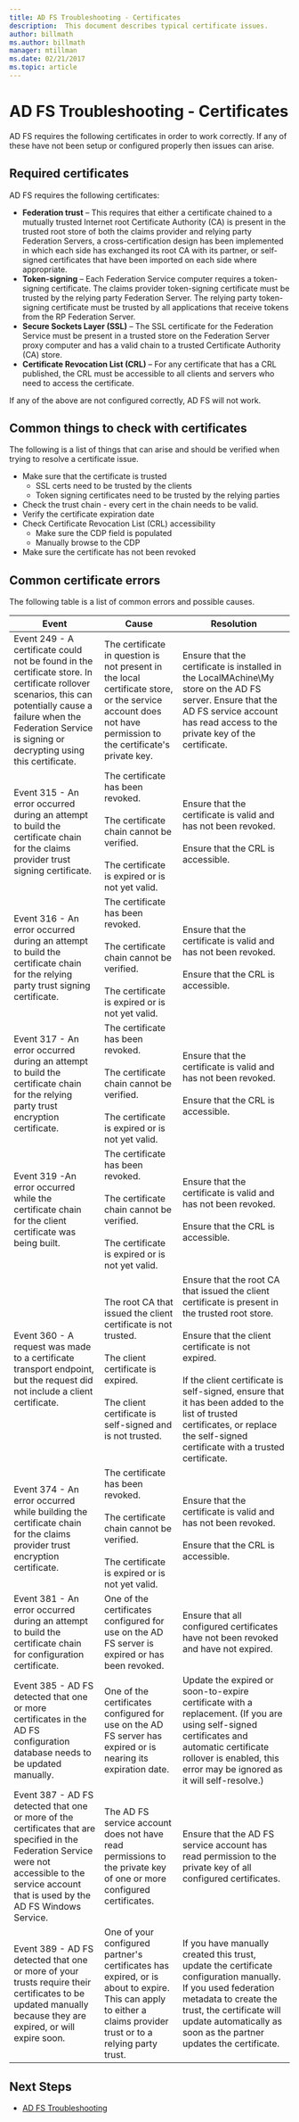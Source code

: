 ```yaml
---
title: AD FS Troubleshooting - Certificates
description:  This document describes typical certificate issues.
author: billmath
ms.author: billmath
manager: mtillman
ms.date: 02/21/2017
ms.topic: article
---
```


# AD FS Troubleshooting - Certificates
AD FS requires the following certificates in order to work correctly.  If any of these have not been setup or configured properly then issues can arise.

## Required certificates
AD FS requires the following certificates:



- **Federation trust** – This requires that either a certificate chained to a mutually trusted Internet root Certificate Authority (CA) is present in the trusted root store of both the claims provider and relying party Federation Servers, a cross-certification design has been implemented in which each side has exchanged its root CA with its partner, or self-signed certificates that have been imported on each side where appropriate.
- **Token-signing** – Each Federation Service computer requires a token-signing certificate.  The claims provider token-signing certificate must be trusted by the relying party Federation Server. The relying party token-signing certificate must be trusted by all applications that receive tokens from the RP Federation Server.
- **Secure Sockets Layer (SSL)** – The SSL certificate for the Federation Service must be present in a trusted store on the Federation Server proxy computer and has a valid chain to a trusted Certificate Authority (CA) store.
- **Certificate Revocation List (CRL)** – For any certificate that has a CRL published, the CRL must be accessible to all clients and servers who need to access the certificate.

If any of the above are not configured correctly, AD FS will not work.

## Common things to check with certificates
The following is a list of things that can arise and should be verified when trying to resolve a certificate issue.

- Make sure that the certificate is trusted
	- SSL certs need to be trusted by the clients
	- Token signing certificates need to be trusted by the relying parties
- Check the trust chain - every cert in the chain needs to be valid.
- Verify the certificate expiration date
- Check Certificate Revocation List (CRL) accessibility
	- Make sure the CDP field is populated
	- Manually browse to the CDP
- Make sure the certificate has not been revoked

## Common certificate errors
The following table is a list of common errors and possible causes.

|Event|Cause|Resolution
|-----|-----|-----|
|Event 249 - A certificate could not be found in the certificate store. In certificate rollover scenarios, this can potentially cause a failure when the Federation Service is signing or decrypting using this certificate.|The certificate in question is not present in the local certificate store, or the service account does not have permission to the certificate's private key.|Ensure that the certificate is installed in the LocalMAchine\My store on the AD FS server. Ensure that the AD FS service account has read access to the private key of the certificate.|
|Event 315 - An error occurred during an attempt to build the certificate chain for the claims provider trust signing certificate.|The certificate has been revoked.</br></br>The certificate chain cannot be verified.</br></br>The certificate is expired or is not yet valid.|Ensure that the certificate is valid and has not been revoked.</br></br>Ensure that the CRL is accessible.|
|Event 316 - An error occurred during an attempt to build the certificate chain for the relying party trust signing certificate.|The certificate has been revoked.</br></br>The certificate chain cannot be verified.</br></br>The certificate is expired or is not yet valid.|Ensure that the certificate is valid and has not been revoked.</br></br>Ensure that the CRL is accessible.|
|Event 317 - An error occurred during an attempt to build the certificate chain for the relying party trust encryption certificate.|The certificate has been revoked.</br></br>The certificate chain cannot be verified.</br></br>The certificate is expired or is not yet valid.|Ensure that the certificate is valid and has not been revoked.</br></br>Ensure that the CRL is accessible.|
|Event 319 -An error occurred while the certificate chain for the client certificate was being built.|The certificate has been revoked.</br></br>The certificate chain cannot be verified.</br></br>The certificate is expired or is not yet valid.|Ensure that the certificate is valid and has not been revoked.</br></br>Ensure that the CRL is accessible.|
|Event 360 - A request was made to a certificate transport endpoint, but the request did not include a client certificate.|The root CA that issued the client certificate is not trusted.</br></br>The client certificate is expired.</br></br>The client certificate is self-signed and is not trusted.|Ensure that the root CA that issued the client certificate is present in the trusted root store.</br></br>Ensure that the client certificate is not expired.</br></br>If the client certificate is self-signed, ensure that it has been added to the list of trusted certificates, or replace the self-signed certificate with a trusted certificate.|
|Event 374 - An error occurred while building the certificate chain for the claims provider trust encryption certificate.|The certificate has been revoked.</br></br>The certificate chain cannot be verified.</br></br>The certificate is expired or is not yet valid.|Ensure that the certificate is valid and has not been revoked.</br></br>Ensure that the CRL is accessible.|
|Event 381 - An error occurred during an attempt to build the certificate chain for configuration certificate.|One of the certificates configured for use on the AD FS server is expired or has been revoked.|Ensure that all configured certificates have not been revoked and have not expired.|
|Event 385 - AD FS detected that one or more certificates in the AD FS configuration database needs to be updated manually.|One of the certificates configured for use on the AD FS server has expired or is nearing its expiration date.|Update the expired or soon-to-expire certificate with a replacement. (If you are using self-signed certificates and automatic certificate rollover is enabled, this error may be ignored as it will self-resolve.)|
|Event 387 - AD FS detected that one or more of the certificates that are specified in the Federation Service were not accessible to the service account that is used by the AD FS Windows Service.|The AD FS service account does not have read permissions to the private key of one or more configured certificates.|Ensure that the AD FS service account has read permission to the private key of all configured certificates.|
|Event 389 - AD FS detected that one or more of your trusts require their certificates to be updated manually because they are expired, or will expire soon.|One of your configured partner's certificates has expired, or is about to expire. This can apply to either a claims provider trust or to a relying party trust.|If you have manually created this trust, update the certificate configuration manually. If you used federation metadata to create the trust, the certificate will update automatically as soon as the partner updates the certificate.|




## Next Steps

- [AD FS Troubleshooting](ad-fs-tshoot-overview.md)
